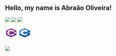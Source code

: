 ## Hello, my name is Abraão Oliveira!

<div style= "display: inline_block">
  <img height = 120px src = https://github-readme-stats.vercel.app/api?username=abraao0liveira&theme=dark_border=true&include_all_commits=true&count_private=false<br/>
  <img height = 120px src = https://github-readme-streak-stats.herokuapp.com/?user=abraao0liveira&theme=dark_border=true<br/>
  <img  height = 120px src = https://github-readme-stats.vercel.app/api/top-langs/?username=abraao0liveira&theme=dark_border=true&include_all_commits=true&count_private=false&layout=compact
</div>

<div style="display: inline_block"><br>
  <img align="center" alt="abraao0liveira-Csharp" height="30" width="40" src="https://raw.githubusercontent.com/devicons/devicon/master/icons/csharp/csharp-original.svg">
  <img align="center" alt="abraao0liveira-C++" height="30" width="40" src="https://raw.githubusercontent.com/devicons/devicon/master/icons/cplusplus/cplusplus-original.svg">
</div>

##

<div>
  <a href="https://www.linkedin.com/in/abraao0liveira" target="_blank"><img src="https://img.shields.io/badge/-LinkedIn-%230077B5?style=for-the-badge&logo=linkedin&logoColor=white" target="_blank"></a> 
  </div>
  
